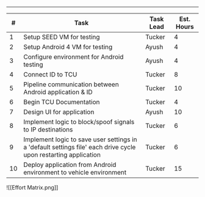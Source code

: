 ***

| #   | Task                                                                                                            | Task Lead | Est. Hours |
| --- | --------------------------------------------------------------------------------------------------------------- | --------- | ---------- |
| 1   | Setup SEED VM for testing                                                                                       | Tucker    | 4          |
| 2   | Setup Android 4 VM for testing                                                                                  | Ayush     | 4          |
| 3   | Configure environment for Android testing                                                                       | Ayush     | 4          |
| 4   | Connect ID to TCU                                                                                               | Tucker    | 8          |
| 5   | Pipeline communication between Android application & ID                                                         | Tucker    | 10         |
| 6   | Begin TCU Documentation                                                                                         | Tucker    | 4          |
| 7   | Design UI for application                                                                                       | Ayush     | 10         |
| 8   | Implement logic to block/spoof signals to IP destinations                                                       | Tucker    | 6          |
| 9   | Implement logic to save user settings in a 'default settings file' each drive cycle upon restarting application | Tucker    | 6          |
| 10  | Deploy application from Android environment to vehicle environment                                              | Tucker    | 15         |
![[Effort Matrix.png]]